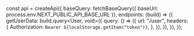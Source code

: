 const api = createApi({
  baseQuery: fetchBaseQuery({ baseUrl: process.env.NEXT_PUBLIC_API_BASE_URL }),
  endpoints: (build) => ({
    getUserData: build.query<User, void>({
      query: () => ({
        url: "/user",
        headers: {
          Authorization: `Bearer ${localStorage.getItem("token")}`,
        },
      }),
    }),
  }),
});
